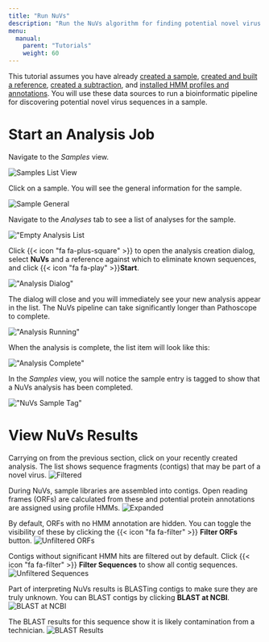 ```yaml
---
title: "Run NuVs"
description: "Run the NuVs algorithm for finding potential novel virus sequences."
menu:
  manual:
    parent: "Tutorials"
    weight: 60
---
```


This tutorial assumes you have already [created a sample](/docs/manual/tut_sample/), [created and built a reference](/docs/manual/tut_reference/), [created a subtraction](/docs/manual/tut_subtraction/), and [installed HMM profiles and annotations](/docs/manual/tut_hmms/). You will use these data sources to run a bioinformatic pipeline for discovering potential novel virus sequences in a sample.

# Start an Analysis Job

Navigate to the _Samples_ view.

![Samples List View](samples.png)

Click on a sample. You will see the general information for the sample.

![Sample General](general.png)

Navigate to the _Analyses_ tab to see a list of analyses for the sample.

!["Empty Analysis List](list.png)

Click {{< icon "fa fa-plus-square" >}} to open the analysis creation dialog, select **NuVs** and a reference against which to eliminate known sequences, and click {{< icon "fa fa-play" >}}**Start**.

!["Analysis Dialog"](dialog.png)

The dialog will close and you will immediately see your new analysis appear in the list. The NuVs pipeline can take significantly longer than Pathoscope to complete.

!["Analysis Running"](running.png)

When the analysis is complete, the list item will look like this:

!["Analysis Complete"](ready.png)

In the _Samples_ view, you will notice the sample entry is tagged to show that a NuVs analysis has been completed.

!["NuVs Sample Tag"](tag.png)

# View NuVs Results

Carrying on from the previous section, click on your recently created analysis. The list shows sequence fragments (contigs) that may be part of a novel virus.
![Filtered](filtered.png)

During NuVs, sample libraries are assembled into contigs. Open reading frames (ORFs) are calculated from these and potential protein annotations are assigned using profile HMMs.
![Expanded](focus.png)

By default, ORFs with no HMM annotation are hidden. You can toggle the visibility of these by clicking the {{< icon "fa fa-filter" >}} **Filter ORFs** button.
![Unfiltered ORFs](unfiltered_orfs.png)

Contigs without significant HMM hits are filtered out by default. Click {{< icon "fa fa-filter" >}} **Filter Sequences** to show all contig sequences.
![Unfiltered Sequences](unfiltered_sequences.png)

Part of interpreting NuVs results is BLASTing contigs to make sure they are truly unknown. You can BLAST contigs by clicking **BLAST at NCBI**.
![BLAST at NCBI](blast_running.png)

The BLAST results for this sequence show it is likely contamination from a technician.
![BLAST Results](blast.png)
